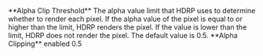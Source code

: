 <tr>
<td>**Alpha Clip Threshold**</td>
<td>The alpha value limit that HDRP uses to determine whether to render each pixel. If the alpha value of the pixel is equal to or higher than the limit, HDRP renders the pixel. If the value is lower than the limit, HDRP does not render the pixel. The default value is 0.5.</td>
<td>**Alpha Clipping** enabled</td>
<td>0.5</td>
</tr>
